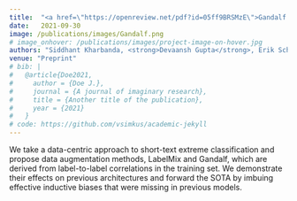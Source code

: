 ```yaml
---
title:  "<a href=\"https://openreview.net/pdf?id=05ff9BRSMzE\">Gandalf : Data Augmentation is all you need for Extreme Classification</a>"
date:   2021-09-30
image: /publications/images/Gandalf.png
# image_onhover: /publications/images/project-image-on-hover.jpg
authors: "Siddhant Kharbanda, <strong>Devaansh Gupta</strong>, Erik Schultheis, Atmadeep Banerjee, Vikas Verma, Rohit Babbar"
venue: "Preprint"
# bib: |
#   @article{Doe2021,
#     author = {Doe J.},
#     journal = {A journal of imaginary research},
#     title = {Another title of the publication},
#     year = {2021}
#   }
# code: https://github.com/vsimkus/academic-jekyll
---
```

We take a data-centric approach to short-text extreme classification and propose data augmentation methods, LabelMix and Gandalf, which are derived from label-to-label correlations in the training set. We demonstrate their effects on previous architectures and forward the SOTA by imbuing effective inductive biases that were missing in previous models.
